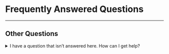 # Frequently Answered Questions
----

## Other Questions

<details><summary>I have a question that isn’t answered here. How can I get help?</summary><br/>

Please reach out to us at support@flutterflow.io 
 
 We're here to help!

</details>
